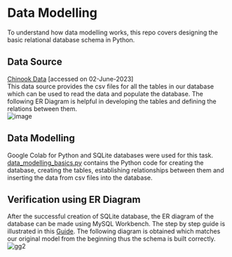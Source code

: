 # Data Modelling 
To understand how data modelling works, this repo covers designing the basic relational database schema in Python.

## Data Source
[Chinook Data](https://github.com/w3c/csvw/tree/gh-pages/examples/tests/scenarios/chinook) [accessed on 02-June-2023]  
This data source provides the csv files for all the tables in our database which can be used to read the data and populate the database. The following ER Diagram is helpful in developing the tables and defining the relations between them.  
![image](https://github.com/SomiaNasir/Data_Modelling_Basics/assets/125132307/cd54b718-0b48-4bfe-8a3b-51b8df1208b0)

## Data Modelling
Google Colab for Python and SQLite databases were used for this task.  
[data_modelling_basics.py](https://github.com/SomiaNasir/Data_Modelling_Basics/blob/main/data_modelling_basics.py) contains the Python code for creating the database, creating the tables, establishing relationships between them and inserting the data from csv files into the database.
## Verification using ER Diagram
After the successful creation of SQLite database, the ER diagram of the database can be made using MySQL Workbench. The step by step guide is illustrated in this [Guide](https://github.com/SomiaNasir/Data_Modelling_Basics/blob/main/creating_ER_diagram_guide.md). The following diagram is obtained which matches our original model from the beginning thus the schema is built correctly.  
![gg2](https://github.com/SomiaNasir/Data_Modelling_Basics/assets/125132307/ba32a6dc-ccac-475d-af58-8f018744f71a)
